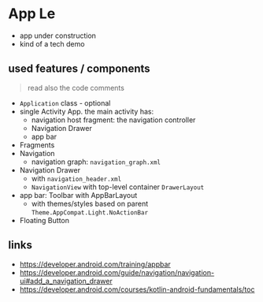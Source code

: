 # App Le

* app under construction
* kind of a tech demo

## used features / components
> read also the code comments 
* `Application` class - optional
* single Activity App. the main activity has: 
    * navigation host fragment: the navigation controller
    * Navigation Drawer
    * app bar
* Fragments
* Navigation
    *  navigation graph: `navigation_graph.xml`
* Navigation Drawer
    * with `navigation_header.xml`
    * `NavigationView` with top-level container `DrawerLayout`
* app bar: Toolbar with AppBarLayout
    * with themes/styles based on parent `Theme.AppCompat.Light.NoActionBar`
* Floating Button

## links
* https://developer.android.com/training/appbar
* https://developer.android.com/guide/navigation/navigation-ui#add_a_navigation_drawer
* https://developer.android.com/courses/kotlin-android-fundamentals/toc
